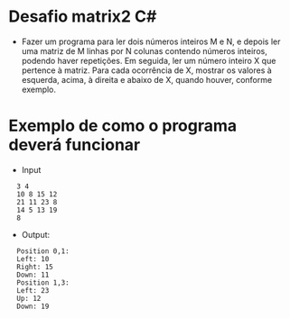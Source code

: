# Desafio matrix2 C#

- Fazer um programa para ler dois números inteiros M e N, e depois ler
  uma matriz de M linhas por N colunas contendo números inteiros,
  podendo haver repetições. Em seguida, ler um número inteiro X que
  pertence à matriz. Para cada ocorrência de X, mostrar os valores à
  esquerda, acima, à direita e abaixo de X, quando houver, conforme
  exemplo.

# Exemplo de como o programa deverá funcionar

- Input

```
  3 4
  10 8 15 12
  21 11 23 8
  14 5 13 19
  8
```

- Output:

```
  Position 0,1:
  Left: 10
  Right: 15
  Down: 11
  Position 1,3:
  Left: 23
  Up: 12
  Down: 19
```
